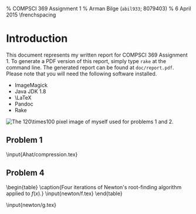 % COMPSCI 369 Assignment 1
% Arman Bilge (`abil933`\; 8079403)
% 6 April 2015
\frenchspacing

# Introduction

This document represents my written report for COMPSCI 369 Assignment 1.
To generate a PDF version of this report, simply type `rake` at the command line.
The generated report can be found at `doc/report.pdf`.
Please note that you will need the following software installed.

* ImageMagick
* Java JDK 1.8
* \LaTeX
* Pandoc
* Rake

![The $120\times100$ pixel image of myself used for problems 1 and 2.](../data/arman.png)

## Problem 1


\input{Ahat/compression.tex}

## Problem 4

\begin{table}
\caption{Four iterations of Newton's root-finding algorithm applied to $f\left(x\right)$.}
\input{newton/f.tex}
\end{table}

\input{newton/g.tex}